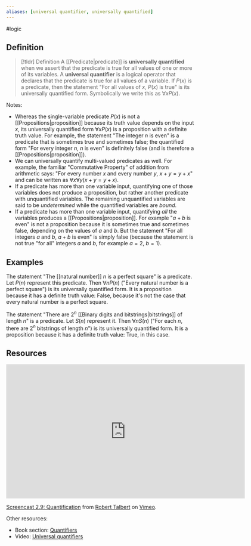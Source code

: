 ```yaml
---
aliases: [universal quantifier, universally quantified]
--- 
```


#logic
## Definition 

> [!tldr] Definition
> A [[Predicate|predicate]] is **universally quantified** when we assert that the predicate is true for all values of one or more of its variables. A **universal quantifier** is a logical operator that declares that the predicate is true for all values of a variable. If $P(x)$ is a predicate, then the statement "For all values of $x$, $P(x)$ is true" is its universally quantified form. Symbolically we write this as $\forall x P(x)$. 

Notes: 
- Whereas the single-variable predicate $P(x)$ is not a [[Propositions|proposition]] because its truth value depends on the input $x$, its universally quantified form $\forall x P(x)$ is a proposition with a definite truth value. For example, the statement "The integer $n$ is even" is a predicate that is sometimes true and sometimes false; the quantified form "For every integer $n$, $n$ is even" is definitely false (and is therefore a [[Propositions|proposition]]). 
- We can universally quantify multi-valued predicates as well. For example, the familiar "Commutative Property" of addition from arithmetic says: "For every number $x$ and every number $y$, $x+y = y+x$" and can be written as $\forall x \forall y (x+y = y+x)$. 
- If a predicate has more than one variable input, quantifying one of those variables does not produce a proposition, but rather another predicate with unquantified variables. The remaining unquantified variables are said to be *undetermined* while the quantified variables are *bound*. 
- If a predicate has more than one variable input, quantifying *all* the variables produces a [[Propositions|proposition]]. For example "$a+b$ is even" is not a proposition because it is sometimes true and sometimes false, depending on the values of $a$ and $b$. But the statement "For all integers $a$ and $b$, $a+b$ is even" is simply false (because the statement is not true "for all" integers $a$ and $b$, for example $a = 2$, $b=1$). 

## Examples 

The statement "The [[natural number]] $n$ is a perfect square" is a predicate. Let $P(n)$ represent this predicate. Then $\forall n P(n)$ ("Every natural number is a perfect square") is its universally quantified form. It is a proposition because it has a definite truth value: False, because it's not the case that every natural number is a perfect square. 

The statement "There are $2^n$ [[Binary digits and bitstrings|bitstrings]] of length $n$" is a predicate. Let $S(n)$ represent it. Then $\forall n S(n)$ ("For each $n$, there are $2^n$ bitstrings of length $n$") is its universally quantified form. It is a proposition because it has a definite truth value: True, in this case. 

## Resources 

<iframe src="https://player.vimeo.com/video/600466128?h=2a59394446" width="640" height="360" frameborder="0" allow="autoplay; fullscreen; picture-in-picture" allowfullscreen></iframe>
<p><a href="https://vimeo.com/600466128">Screencast 2.9: Quantification</a> from <a href="https://vimeo.com/user132700952">Robert Talbert</a> on <a href="https://vimeo.com">Vimeo</a>.</p>

Other resources: 
- Book section: [Quantifiers](https://www.whitman.edu/mathematics/higher_math_online/section01.02.html)
- Video: [Universal quantifiers](https://www.google.com/search?sxsrf=AB5stBjEVnxJWiG-LgYv4giV85pYYdzW1Q:1691162063555&q=universal+quantifier&tbm=vid&source=lnms&sa=X&ved=2ahUKEwjQ2bjQpcOAAxX1kYkEHTzkAr4Q0pQJegQICRAB&biw=1388&bih=1107&dpr=2#:~:text=Universal%20Quantifiers%20%2D%20YouTube,com%20%E2%80%BA%20watch)